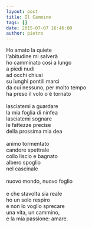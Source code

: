 ```yaml
---
layout: post
title: Il Cammino
tags: []
date: 2015-07-07 16:46:00
author: pietro
---
```

Ho amato la quiete<br/>l'abitudine mi salverà<br/>ho camminato così a lungo<br/>a piedi nudi<br/>ad occhi chiusi<br/>su lunghi pontili marci<br/>da cui nessuno, per molto tempo<br/>ha preso il volo o è tornato<br/><br/>lasciatemi a guardare<br/>la mia foglia di ninfea<br/>lasciatemi sognare<br/>le fattezze precise<br/>della prossima mia dea<br/><br/>animo tormentato<br/>candore spettrale<br/>collo liscio e bagnato<br/>albero spoglio<br/>nel cascinale<br/><br/>nuovo mondo, nuovo foglio <br/><br/>e che stavolta sia reale<br/>ho un solo respiro<br/>e non lo voglio sprecare<br/>una vita, un cammino,<br/>e la mia passione: amare.

